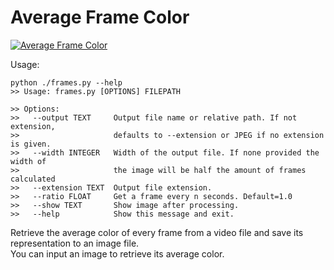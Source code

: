 Average Frame Color
====================

[![Average Frame Color](https://i.imgur.com/Xy3nqRH.jpg "Average Frame Color")](https://i.imgur.com/Xy3nqRH.jpg "Average Frame Color")

Usage:
```
python ./frames.py --help
>> Usage: frames.py [OPTIONS] FILEPATH

>> Options:
>>   --output TEXT     Output file name or relative path. If not extension,
>>                     defaults to --extension or JPEG if no extension is given.
>>   --width INTEGER   Width of the output file. If none provided the width of
>>                     the image will be half the amount of frames calculated
>>   --extension TEXT  Output file extension.
>>   --ratio FLOAT     Get a frame every n seconds. Default=1.0
>>   --show TEXT       Show image after processing.
>>   --help            Show this message and exit.

```

Retrieve the average color of every frame from a video file and save its representation to an image file.  
You can input an image to retrieve its average color.
